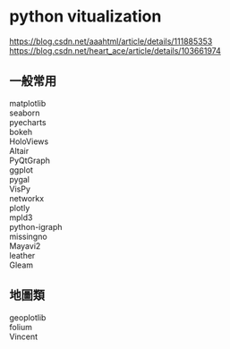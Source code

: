 


# python vitualization
https://blog.csdn.net/aaahtml/article/details/111885353
https://blog.csdn.net/heart_ace/article/details/103661974

## 一般常用           
matplotlib      
seaborn         
pyecharts       
bokeh       
HoloViews       
Altair      
PyQtGraph       
ggplot      
pygal    
VisPy       
networkx        
plotly      
mpld3       
python-igraph       
missingno       
Mayavi2     
leather     
Gleam       


## 地圖類             
geoplotlib      
folium      
Vincent     
